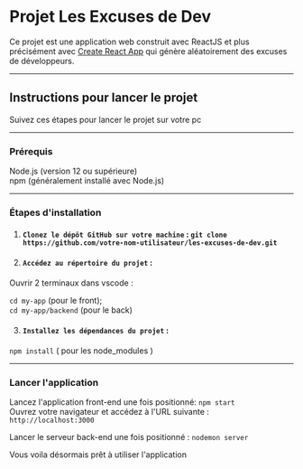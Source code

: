 # **Projet Les Excuses de Dev**

Ce projet est une application web construit avec ReactJS et plus précisément avec [Create React App](https://github.com/facebook/create-react-app) qui génère aléatoirement des excuses de développeurs.
***
## **Instructions pour lancer le projet**

Suivez ces étapes pour lancer le projet sur votre pc 
***
### **Prérequis**

Node.js (version 12 ou supérieure)  
npm (généralement installé avec Node.js)
***
### **Étapes d'installation**

1. #### `Clonez le dépôt GitHub sur votre machine` :   ```git clone  https://github.com/votre-nom-utilisateur/les-excuses-de-dev.git```

2. #### `Accédez au répertoire du projet` :

Ouvrir 2 terminaux dans vscode :

```cd my-app``` (pour le front);  
```cd my-app/backend``` (pour le back)

3. #### `Installez les dépendances du projet` :

```npm install``` ( pour les node_modules )
***
### **Lancer l'application**

Lancez l'application front-end une fois positionné: `npm start`  
Ouvrez votre navigateur et accédez à l'URL suivante : `http://localhost:3000`

Lancer le serveur back-end une fois positionné : `nodemon server`

Vous voila désormais prêt à utiliser l'application
